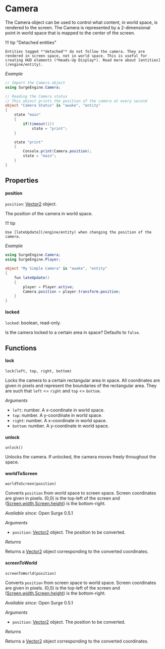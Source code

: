 Camera
======

The Camera object can be used to control what content, in world space, is rendered to the screen. The Camera is represented by a 2-dimensional point in world space that is mapped to the center of the screen.

!!! tip "Detached entities"

    Entities tagged *"detached"* do not follow the camera. They are rendered in screen space, not in world space. This is useful for creating HUD elements (*Heads-Up Display*). Read more about [entities](/engine/entity).

*Example*

```cs
// Import the Camera object
using SurgeEngine.Camera;

// Reading the Camera status
// This object prints the position of the camera at every second
object "Camera Status" is "awake", "entity"
{
    state "main"
    {
        if(timeout(1))
            state = "print";
    }

    state "print"
    {
        Console.print(Camera.position);
        state = "main";
    }
}
```

Properties
----------

#### position

`position`: [Vector2](/engine/vector2) object.

The position of the camera in world space.

!!! tip

    Use [lateUpdate](/engine/entity) when changing the position of the camera.

*Example*
```cs
using SurgeEngine.Camera;
using SurgeEngine.Player;

object "My Simple Camera" is "awake", "entity"
{
    fun lateUpdate()
    {
        player = Player.active;
        Camera.position = player.transform.position;
    }
}
```

#### locked

`locked`: boolean, read-only.

Is the camera locked to a certain area in space? Defaults to `false`.

Functions
---------

#### lock

`lock(left, top, right, bottom)`

Locks the camera to a certain rectangular area in space. All coordinates are given in pixels and represent the boundaries of the rectangular area. They are such that `left` <= `right` and `top` <= `bottom`.

*Arguments*

* `left`: number. A x-coordinate in world space.
* `top`: number. A y-coordinate in world space.
* `right`: number. A x-coordinate in world space.
* `bottom`: number. A y-coordinate in world space.

#### unlock

`unlock()`

Unlocks the camera. If unlocked, the camera moves freely throughout the space.

#### worldToScreen

`worldToScreen(position)`

Converts `position` from world space to screen space. Screen coordinates are given in pixels. (0,0) is the top-left of the screen and ([Screen.width](/engine/screen#width),[Screen.height](/engine/screen#height)) is the bottom-right.

*Available since:* Open Surge 0.5.1

*Arguments*

* `position`: [Vector2](/engine/vector2) object. The position to be converted.

*Returns*

Returns a [Vector2](/engine/vector2) object corresponding to the converted coordinates.

#### screenToWorld

`screenToWorld(position)`

Converts `position` from screen space to world space. Screen coordinates are given in pixels. (0,0) is the top-left of the screen and ([Screen.width](/engine/screen#width),[Screen.height](/engine/screen#height)) is the bottom-right.

*Available since:* Open Surge 0.5.1

*Arguments*

* `position`: [Vector2](/engine/vector2) object. The position to be converted.

*Returns*

Returns a [Vector2](/engine/vector2) object corresponding to the converted coordinates.

